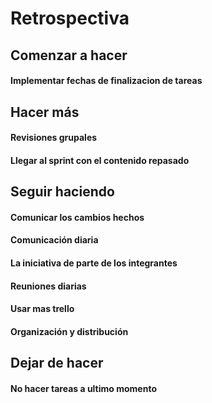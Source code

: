 # Retrospectiva

## Comenzar a hacer
#### Implementar fechas de finalizacion de tareas

## Hacer más
#### Revisiones grupales
#### Llegar al sprint con el contenido repasado

## Seguir haciendo
#### Comunicar los cambios hechos
#### Comunicación diaria
#### La iniciativa de parte de los integrantes
#### Reuniones diarias
#### Usar mas trello
#### Organización y distribución

## Dejar de hacer
#### No hacer tareas a ultimo momento
